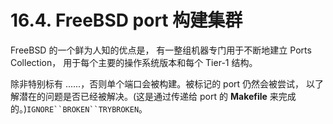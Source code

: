 # 16.4. FreeBSD port 构建集群

FreeBSD 的一个鲜为人知的优点是， 有一整组机器专门用于不断地建立 Ports Collection， 用于每个主要的操作系统版本和每个 Tier-1 结构。

除非特别标有 ......，否则单个端口会被构建。被标记的 port 仍然会被尝试， 以了解潜在的问题是否已经被解决。(这是通过传递给 port 的 **Makefile** 来完成的。)`IGNORE``BROKEN``TRYBROKEN`。
